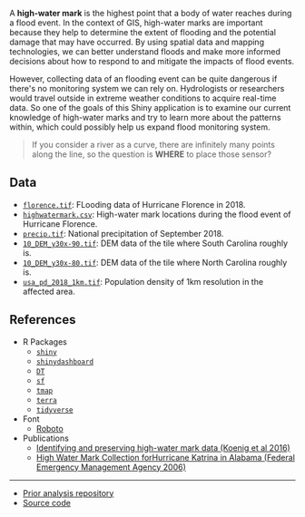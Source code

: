 A **high-water mark** is the highest point that a body of water reaches during a flood event. In the context of GIS, high-water marks are important because they help to determine the extent of flooding and the potential damage that may have occurred. By using spatial data and mapping technologies, we can better understand floods and make more informed decisions about how to respond to and mitigate the impacts of flood events.

However, collecting data of an flooding event can be quite dangerous if there's no monitoring system we can rely on. Hydrologists or researchers would travel outside in extreme weather conditions to acquire real-time data. So one of the goals of this Shiny application is to examine our current knowledge of high-water marks and try to learn more about the patterns within, which could possibly help us expand flood monitoring system.

> If you consider a river as a curve, there are infinitely many points along the line, so the question is **WHERE** to place those sensor?

## Data

- [`florence.tif`](https://global-flood-database.cloudtostreet.ai/#interactive-map): FLooding data of Hurricane Florence in 2018.
- [`highwatermark.csv`](https://stn.wim.usgs.gov/FEV/#2018Florence): High-water mark locations during the flood event of Hurricane Florence.
- [`precip.tif`](https://water.weather.gov/precip/download.php): National precipitation of September 2018.
- [`10_DEM_y30x-90.tif`](https://ec.europa.eu/eurostat/web/gisco/geodata/reference-data/elevation/copernicus-dem/elevation): DEM data of the tile where South Carolina roughly is.
- [`10_DEM_y30x-80.tif`](https://ec.europa.eu/eurostat/web/gisco/geodata/reference-data/elevation/copernicus-dem/elevation): DEM data of the tile where North Carolina roughly is.
- [`usa_pd_2018_1km.tif`](https://hub.worldpop.org/geodata/summary?id=39728): Population density of 1km resolution in the affected area.

## References

- R Packages
  - [`shiny`](https://cran.r-project.org/web/packages/shiny/index.html)
  - [`shinydashboard`](https://cran.r-project.org/web/packages/shinydashboard/index.html)
  - [`DT`](https://cran.r-project.org/web/packages/DT/index.html)
  - [`sf`](https://cran.r-project.org/web/packages/sf/index.html)
  - [`tmap`](https://cran.r-project.org/web/packages/tmap/index.html)
  - [`terra`](https://cran.r-project.org/web/packages/terra/index.html)
  - [`tidyverse`](https://cran.r-project.org/web/packages/tidyverse/index.html)
- Font
  - [Roboto](https://fonts.google.com/specimen/Roboto)
- Publications
  - [Identifying and preserving high-water mark data (Koenig et al 2016)](https://pubs.er.usgs.gov/publication/tm3A24)
  - [High Water Mark Collection forHurricane Katrina in Alabama (Federal Emergency Management Agency 2006)](https://www.fema.gov/pdf/hazard/flood/recoverydata/katrina/katrina_al_hwm_public.pdf)

***

- [Prior analysis repository](https://github.com/rexarski/gis_project_floods)
- [Source code](https://github.com/rexarski/high-water-mark-shiny)
